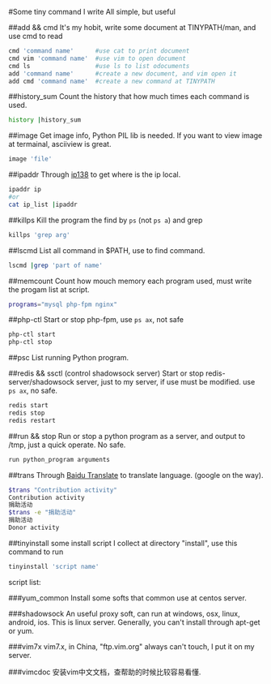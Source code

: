 #Some tiny command I write
All simple, but useful

##add && cmd
It's my hobit, write some document at TINYPATH/man, and use cmd to read
```bash
cmd 'command name'		#use cat to print document
cmd vim 'command name'  #use vim to open document
cmd ls					#use ls to list odocuments
add 'command name'		#create a new document, and vim open it
add cmd 'command name'	#create a new command at TINYPATH
```

##history_sum
Count the history that how much times each command is used.
```bash
history |history_sum
```

##image
Get image info, Python PIL lib is needed. If you want to view image at termainal, asciiview is  great.
```bash
image 'file'
```

##ipaddr
Through [ip138](http://www.ip138.com/) to get where is the ip local.
```bash
ipaddr ip
#or
cat ip_list |ipaddr
```

##killps
Kill the program the find by `ps` (not `ps a`) and grep
```bash
killps 'grep arg'
```

##lscmd
List all command in $PATH, use to find command.
```bash
lscmd |grep 'part of name'
```

##memcount
Count how mouch memory each program used, must write the progam list at script.
```bash
programs="mysql php-fpm nginx"
```
##php-ctl
Start or stop php-fpm, use `ps ax`, not safe
```bash
php-ctl start
php-ctl stop
```

##psc
List running Python program.

##redis && ssctl (control shadowsock server)
Start or stop redis-server/shadowsock server, just to my server, if use must be modified. use `ps ax`, no safe.
```bash
redis start
redis stop
redis restart
```

##run && stop
Run or stop a python program as a server, and output to /tmp, just a quick operate. No safe.
```bash
run python_program arguments
```

##trans
Through [Baidu Translate](http://fanyi.baidu.com/) to translate language. (google on the way).
```bash
$trans "Contribution activity"
Contribution activity
捐助活动
$trans -e "捐助活动"
捐助活动
Donor activity
```

##tinyinstall
some install script I collect at directory "install", use this command to run
```bash
tinyinstall 'script name'
```
script list:

###yum_common
Install some softs that common use at centos server.

###shadowsock
An useful proxy soft, can run at windows, osx, linux, android, ios. This is linux server.
Generally, you can't install through apt-get or yum.

###vim7x
vim7.x, in China, "ftp.vim.org" always can't touch, I put it on my server.

###vimcdoc
安装vim中文文档，查帮助的时候比较容易看懂.

